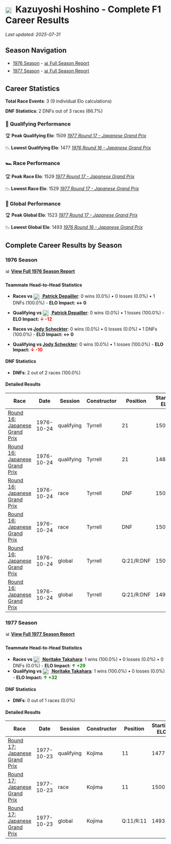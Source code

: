 # <img src="https://upload.wikimedia.org/wikipedia/commons/9/9e/Flag_of_Japan.svg" alt="Japan" width="20" height="auto" style="vertical-align: middle; margin-right: 5px;" onerror="this.outerHTML='🇯🇵'; this.style.marginRight='5px';"/> Kazuyoshi Hoshino - Complete F1 Career Results

*Last updated: 2025-07-31*

## Season Navigation

- [1976 Season](#1976-season) - [📊 Full Season Report](../seasons/1976-season-report)
- [1977 Season](#1977-season) - [📊 Full Season Report](../seasons/1977-season-report)

## Career Statistics

**Total Race Events**: 3 (9 individual Elo calculations)

**DNF Statistics**: 2 DNFs out of 3 races (66.7%)

### 🏁 Qualifying Performance

🏆 **Peak Qualifying Elo**: 1509
   *[1977 Round 17 - Japanese Grand Prix](../seasons/1977-season-report#round-17-japanese-grand-prix)*

📉 **Lowest Qualifying Elo**: 1477
   *[1976 Round 16 - Japanese Grand Prix](../seasons/1976-season-report#round-16-japanese-grand-prix)*

### 🏎️ Race Performance

🏆 **Peak Race Elo**: 1529
   *[1977 Round 17 - Japanese Grand Prix](../seasons/1977-season-report#round-17-japanese-grand-prix)*

📉 **Lowest Race Elo**: 1529
   *[1977 Round 17 - Japanese Grand Prix](../seasons/1977-season-report#round-17-japanese-grand-prix)*

### 🌟 Global Performance

🏆 **Peak Global Elo**: 1523
   *[1977 Round 17 - Japanese Grand Prix](../seasons/1977-season-report#round-17-japanese-grand-prix)*

📉 **Lowest Global Elo**: 1493
   *[1976 Round 16 - Japanese Grand Prix](../seasons/1976-season-report#round-16-japanese-grand-prix)*


## Complete Career Results by Season

### 1976 Season

📊 **[View Full 1976 Season Report](../seasons/1976-season-report)**

#### Teammate Head-to-Head Statistics

- **Races vs [<img src="https://upload.wikimedia.org/wikipedia/commons/c/c3/Flag_of_France.svg" alt="France" width="20" height="auto" style="vertical-align: middle; margin-right: 5px;" onerror="this.outerHTML='🇫🇷'; this.style.marginRight='5px';"/> Patrick Depailler](patrick-depailler)**: 0 wins (0.0%) • 0 losses (0.0%) • 1 DNFs (100.0%) - **ELO Impact: ↔ 0**
- **Qualifying vs [<img src="https://upload.wikimedia.org/wikipedia/commons/c/c3/Flag_of_France.svg" alt="France" width="20" height="auto" style="vertical-align: middle; margin-right: 5px;" onerror="this.outerHTML='🇫🇷'; this.style.marginRight='5px';"/> Patrick Depailler](patrick-depailler)**: 0 wins (0.0%) • 1 losses (100.0%) - **ELO Impact: **<span style="color: red;">↓ -12</span>****

- **Races vs [Jody Scheckter](jody-scheckter)**: 0 wins (0.0%) • 0 losses (0.0%) • 1 DNFs (100.0%) - **ELO Impact: ↔ 0**
- **Qualifying vs [Jody Scheckter](jody-scheckter)**: 0 wins (0.0%) • 1 losses (100.0%) - **ELO Impact: **<span style="color: red;">↓ -10</span>****

#### DNF Statistics

- **DNFs**: 2 out of 2 races (100.0%)

#### Detailed Results

| Race | Date | Session | Constructor | Position | Starting ELO | ELO Change | Final ELO | Teammate |
|------|------|---------|-------------|----------|--------------|------------|-----------|----------|
| [Round 16: Japanese Grand Prix](../seasons/1976-season-report#round-16-japanese-grand-prix) | 1976-10-24 | qualifying | Tyrrell | 21 | 1500 | -12 | 1488 | [<img src="https://upload.wikimedia.org/wikipedia/commons/c/c3/Flag_of_France.svg" alt="France" width="20" height="auto" style="vertical-align: middle; margin-right: 5px;" onerror="this.outerHTML='🇫🇷'; this.style.marginRight='5px';"/> Patrick Depailler](patrick-depailler) |
| [Round 16: Japanese Grand Prix](../seasons/1976-season-report#round-16-japanese-grand-prix) | 1976-10-24 | qualifying | Tyrrell | 21 | 1488 | -10 | 1477 | [Jody Scheckter](jody-scheckter) |
| [Round 16: Japanese Grand Prix](../seasons/1976-season-report#round-16-japanese-grand-prix) | 1976-10-24 | race | Tyrrell | DNF | 1500 | N/A | 1500 | [<img src="https://upload.wikimedia.org/wikipedia/commons/c/c3/Flag_of_France.svg" alt="France" width="20" height="auto" style="vertical-align: middle; margin-right: 5px;" onerror="this.outerHTML='🇫🇷'; this.style.marginRight='5px';"/> Patrick Depailler](patrick-depailler) |
| [Round 16: Japanese Grand Prix](../seasons/1976-season-report#round-16-japanese-grand-prix) | 1976-10-24 | race | Tyrrell | DNF | 1500 | N/A | 1500 | [Jody Scheckter](jody-scheckter) |
| [Round 16: Japanese Grand Prix](../seasons/1976-season-report#round-16-japanese-grand-prix) | 1976-10-24 | global | Tyrrell | Q:21/R:DNF | 1500 | -4 | 1496 | [<img src="https://upload.wikimedia.org/wikipedia/commons/c/c3/Flag_of_France.svg" alt="France" width="20" height="auto" style="vertical-align: middle; margin-right: 5px;" onerror="this.outerHTML='🇫🇷'; this.style.marginRight='5px';"/> Patrick Depailler](patrick-depailler) |
| [Round 16: Japanese Grand Prix](../seasons/1976-season-report#round-16-japanese-grand-prix) | 1976-10-24 | global | Tyrrell | Q:21/R:DNF | 1496 | -3 | 1493 | [Jody Scheckter](jody-scheckter) |

### 1977 Season

📊 **[View Full 1977 Season Report](../seasons/1977-season-report)**

#### Teammate Head-to-Head Statistics

- **Races vs [<img src="https://upload.wikimedia.org/wikipedia/commons/9/9e/Flag_of_Japan.svg" alt="Japan" width="20" height="auto" style="vertical-align: middle; margin-right: 5px;" onerror="this.outerHTML='🇯🇵'; this.style.marginRight='5px';"/> Noritake Takahara](noritake-takahara)**: 1 wins (100.0%) • 0 losses (0.0%) • 0 DNFs (0.0%) - **ELO Impact: **<span style="color: green;">↑ +29</span>****
- **Qualifying vs [<img src="https://upload.wikimedia.org/wikipedia/commons/9/9e/Flag_of_Japan.svg" alt="Japan" width="20" height="auto" style="vertical-align: middle; margin-right: 5px;" onerror="this.outerHTML='🇯🇵'; this.style.marginRight='5px';"/> Noritake Takahara](noritake-takahara)**: 1 wins (100.0%) • 0 losses (0.0%) - **ELO Impact: **<span style="color: green;">↑ +32</span>****

#### DNF Statistics

- **DNFs**: 0 out of 1 races (0.0%)

#### Detailed Results

| Race | Date | Session | Constructor | Position | Starting ELO | ELO Change | Final ELO | Teammate |
|------|------|---------|-------------|----------|--------------|------------|-----------|----------|
| [Round 17: Japanese Grand Prix](../seasons/1977-season-report#round-17-japanese-grand-prix) | 1977-10-23 | qualifying | Kojima | 11 | 1477 | +32 | 1509 | [<img src="https://upload.wikimedia.org/wikipedia/commons/9/9e/Flag_of_Japan.svg" alt="Japan" width="20" height="auto" style="vertical-align: middle; margin-right: 5px;" onerror="this.outerHTML='🇯🇵'; this.style.marginRight='5px';"/> Noritake Takahara](noritake-takahara) |
| [Round 17: Japanese Grand Prix](../seasons/1977-season-report#round-17-japanese-grand-prix) | 1977-10-23 | race | Kojima | 11 | 1500 | +29 | 1529 | [<img src="https://upload.wikimedia.org/wikipedia/commons/9/9e/Flag_of_Japan.svg" alt="Japan" width="20" height="auto" style="vertical-align: middle; margin-right: 5px;" onerror="this.outerHTML='🇯🇵'; this.style.marginRight='5px';"/> Noritake Takahara](noritake-takahara) |
| [Round 17: Japanese Grand Prix](../seasons/1977-season-report#round-17-japanese-grand-prix) | 1977-10-23 | global | Kojima | Q:11/R:11 | 1493 | +30 | 1523 | [<img src="https://upload.wikimedia.org/wikipedia/commons/9/9e/Flag_of_Japan.svg" alt="Japan" width="20" height="auto" style="vertical-align: middle; margin-right: 5px;" onerror="this.outerHTML='🇯🇵'; this.style.marginRight='5px';"/> Noritake Takahara](noritake-takahara) |

